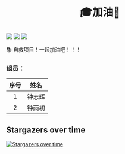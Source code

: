 # <p align="center">🎓加油🤗</p>

![](https://img.shields.io/github/repo-size/SimonZhong2025/Waste-Self-Rescue-Scheme)
![](https://img.shields.io/github/commit-activity/m/SimonZhong2025/Waste-Self-Rescue-Scheme)
![](https://img.shields.io/github/last-commit/SimonZhong2025/Waste-Self-Rescue-Scheme)


📚 自救项目！一起加油吧！！！

### 组员：

|序号|姓名|
|:---:|:---:|
|1|钟志辉|
|2|钟雨初|

## Stargazers over time

[![Stargazers over time](https://starchart.cc/JimmyLv/jimmylv.github.io.svg)](https://starchart.cc/JimmyLv/jimmylv.github.io)
